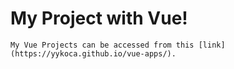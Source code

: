 # My Project with Vue!

    My Vue Projects can be accessed from this [link](https://yykoca.github.io/vue-apps/).
